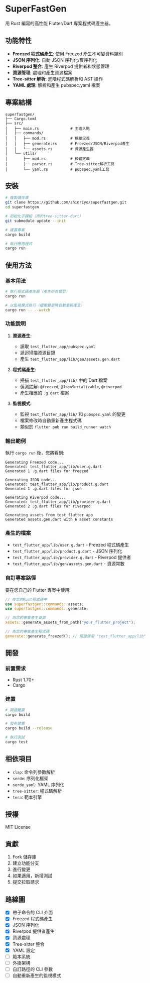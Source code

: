 # SuperFastGen

用 Rust 編寫的高性能 Flutter/Dart 專案程式碼產生器。

## 功能特性

- **Freezed 程式碼產生**: 使用 Freezed 產生不可變資料類別
- **JSON 序列化**: 自動 JSON 序列化/反序列化
- **Riverpod 整合**: 產生 Riverpod 提供者和狀態管理
- **資源管理**: 處理和產生資源檔案
- **Tree-sitter 解析**: 進階程式碼解析和 AST 操作
- **YAML 處理**: 解析和產生 pubspec.yaml 檔案

## 專案結構

```
superfastgen/
├── Cargo.toml
├── src/
│   ├── main.rs              # 主進入點
│   ├── commands/
│   │   ├── mod.rs           # 模組定義
│   │   ├── generate.rs      # Freezed/JSON/Riverpod產生
│   │   └── assets.rs        # 資源產生器
│   └── utils/
│       ├── mod.rs           # 模組定義
│       ├── parser.rs        # Tree-sitter解析工具
│       └── yaml.rs          # pubspec.yaml工具
```

## 安裝

```bash
# 複製儲存庫
git clone https://github.com/shinriyo/superfastgen.git
cd superfastgen

# 初始化子模組（用於tree-sitter-dart）
git submodule update --init

# 建置專案
cargo build

# 執行應用程式
cargo run
```

## 使用方法

### 基本用法

```bash
# 執行程式碼產生器（產生所有類型）
cargo run

# 以監視模式執行（檔案變更時自動重新產生）
cargo run -- --watch
```

### 功能說明

1. **資源產生**:

   - 讀取 `test_flutter_app/pubspec.yaml`
   - 遞迴掃描資源目錄
   - 產生 `test_flutter_app/lib/gen/assets.gen.dart`

2. **程式碼產生**:

   - 掃描 `test_flutter_app/lib/` 中的 Dart 檔案
   - 偵測註解: `@freezed`, `@JsonSerializable`, `@riverpod`
   - 產生相應的 `.g.dart` 檔案

3. **監視模式**:
   - 監視 `test_flutter_app/lib/` 和 `pubspec.yaml` 的變更
   - 檔案修改時自動重新產生程式碼
   - 類似於 `flutter pub run build_runner watch`

### 輸出範例

執行 `cargo run` 後，您將看到:

```
Generating Freezed code...
Generated: test_flutter_app/lib/user.g.dart
Generated 1 .g.dart files for freezed

Generating JSON code...
Generated: test_flutter_app/lib/product.g.dart
Generated 1 .g.dart files for json

Generating Riverpod code...
Generated: test_flutter_app/lib/provider.g.dart
Generated 2 .g.dart files for riverpod

Generating assets from test_flutter_app
Generated assets.gen.dart with 6 asset constants
```

### 產生的檔案

- `test_flutter_app/lib/user.g.dart` - Freezed 程式碼產生
- `test_flutter_app/lib/product.g.dart` - JSON 序列化
- `test_flutter_app/lib/provider.g.dart` - Riverpod 提供者
- `test_flutter_app/lib/gen/assets.gen.dart` - 資源常數

### 自訂專案路徑

要在您自己的 Flutter 專案中使用:

```rust
// 在您的Rust程式碼中
use superfastgen::commands::assets;
use superfastgen::commands::generate;

// 為您的專案產生資源
assets::generate_assets_from_path("your_flutter_project");

// 為您的專案產生程式碼
generate::generate_freezed(); // 預設使用 "test_flutter_app/lib"
```

## 開發

### 前置需求

- Rust 1.70+
- Cargo

### 建置

```bash
# 開發建置
cargo build

# 發布建置
cargo build --release

# 執行測試
cargo test
```

## 相依項目

- `clap`: 命令列參數解析
- `serde`: 序列化框架
- `serde_yaml`: YAML 序列化
- `tree-sitter`: 程式碼解析
- `tera`: 範本引擎

## 授權

MIT License

## 貢獻

1. Fork 儲存庫
2. 建立功能分支
3. 進行變更
4. 如果適用，新增測試
5. 提交拉取請求

## 路線圖

- [x] 帶子命令的 CLI 介面
- [x] Freezed 程式碼產生
- [x] JSON 序列化
- [x] Riverpod 提供者產生
- [x] 資源處理
- [x] Tree-sitter 整合
- [x] YAML 設定
- [ ] 範本系統
- [ ] 外掛架構
- [ ] 自訂路徑的 CLI 參數
- [ ] 自動重新產生的監視模式
